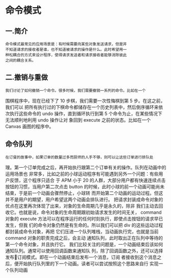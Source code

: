 # 命令模式
## 一.简介
    命令模式最常见的应用场景是：有时候需要向某些对象发送请求，但是并
    不知道请求的接收者是谁，也不知道被请求的操作是什么。此时希望用一
    种松耦合的方式来设计程序，使得请求发送者和请求接收者能够消除彼此
    之间的耦合关系。
## 二.撤销与重做
    我们讨论了如何撤销一个命令。很多时候，我们需要撤销一系列的命令。比如在一个
围棋程序中，现在已经下了 10 步棋，我们需要一次性悔棋到第 5 步。在这之前，我们可以
把所有执行过的下棋命令都储存在一个历史列表中，然后倒序循环来依次执行这些命令的 
undo 操作，直到循环执行到第 5 个命令为止，在某些情况下无法顺利地利用 undo 操作让对
象回到 execute 之前的状态。比如在一个Canvas 画图的程序中。
## 命令队列
    在订餐的故事中，如果订单的数量过多而厨师的人手不够，则可以让这些订单进行排队处
理。第一个订单完成之后，再开始执行跟第二个订单有关的操作。队列在动画中的运用场景也
非常多，比如之前的小球运动程序有可能遇到另外一个问题：有些用户反馈，这个程序只适合
于 APM 小于 20 的人群，大部分用户都有快速连续点击按钮的习惯，当用户第二次点击 
button 的时候，此时小球的前一个动画可能尚未结束，于是前一个动画会骤然停止，小球转
而开始第二个动画的运动过程。但这并不是用户的期望，用户希望这两个动画会排队进行。
把请求封装成命令对象的优点在这里再次体现了出来，对象的生命周期几乎是永久的，除非
我们主动去回收它。也就是说，命令对象的生命周期跟初始请求发生的时间无关， command 
对象的 execute 方法可以在程序运行的任何时刻执行，即使点击按钮的请求早已发生，但我
们的命令对象仍然是有生命的。所以我们可以把 div 的这些运动过程都封装成命令对象，再把
它们压进一个队列堆栈，当动画执行完，也就是当前 command 对象的职责完成之后，会主动
通知队列，此时取出正在队列中等待的第一个命令对象，并且执行它。
我们比较关注的问题是，一个动画结束后该如何通知队列。通常可以使用回调函数来通知队
列，除了回调函数之外，还可以选择发布订阅模式。即在一个动画结束后发布一个消息，订阅
者接收到这个消息之后，便开始执行队列里的下一个动画。读者可以尝试按照这个思路来自行
实现一个队列动画